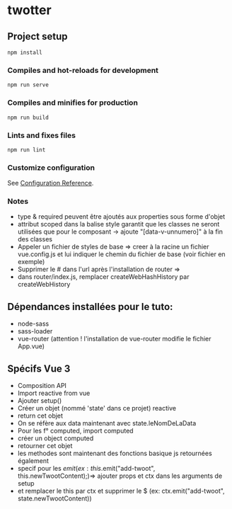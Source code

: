 # twotter

## Project setup
```
npm install
```

### Compiles and hot-reloads for development
```
npm run serve
```

### Compiles and minifies for production
```
npm run build
```

### Lints and fixes files
```
npm run lint
```

### Customize configuration
See [Configuration Reference](https://cli.vuejs.org/config/).

### Notes
- type & required peuvent être ajoutés aux properties sous forme d'objet
- attribut scoped dans la balise style garantit que les classes ne seront utilisées que pour le composant
-> ajoute "[data-v-unnumero]" à la fin des classes
- Appeler un fichier de styles de base => creer à la racine un fichier vue.config.js et lui indiquer le chemin du fichier de base (voir fichier en exemple)
- Supprimer le # dans l'url après l'installation de router => 
- dans router/index.js, remplacer createWebHashHistory par createWebHistory

## Dépendances installées pour le tuto:
- node-sass
- sass-loader
- vue-router (attention ! l'installation de vue-router modifie le fichier App.vue)

## Spécifs Vue 3
- Composition API
- Import reactive from vue
- Ajouter setup()
- Créer un objet (nommé 'state' dans ce projet) reactive
- return cet objet
- On se réfère aux data maintenant avec state.leNomDeLaData
- Pour les f° computed, import computed
- créer un object computed
- retourner cet objet
- les methodes sont maintenant des fonctions basique js retournées également
- specif pour les $emit (ex:this.$emit("add-twoot", this.newTwootContent);)=> ajouter props et ctx dans les arguments de setup
- et remplacer le this par ctx et supprimer le $ (ex: ctx.emit("add-twoot", state.newTwootContent))
